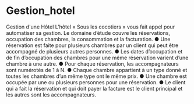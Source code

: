 # Gestion_hotel
Gestion d'une Hôtel
L’hôtel « Sous les cocotiers » vous fait appel pour automatiser sa gestion. Le domaine d’étude couvre les réservations, occupation des chambres, la consommation et la facturation.
●	Une réservation est faite pour plusieurs chambres par un client qui peut être accompagné de plusieurs autres personnes. 
●	Les dates d’occupation et de fin d’occupation des chambres pour une même réservation varient d’une chambre à une autre.
●	Pour chaque réservation, les accompagnateurs sont numérotés de 1 à N.
●	 Chaque chambre appartient à un type donné et toutes les chambres d’un même type ont le même prix. 
●	Une chambre est occupée par une ou plusieurs personnes pour une réservation. 
●	Le client qui a fait la réservation et qui doit payer la facture est le client principal et les autres sont les accompagnateurs.
